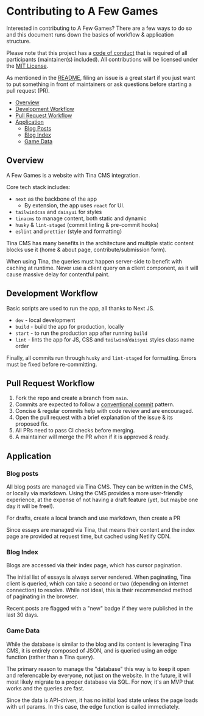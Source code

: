 # Contributing to A Few Games

Interested in contributing to A Few Games? There are a few ways to do so and this document runs down the basics of workflow & application structure.

Please note that this project has a [code of conduct](CODE_OF_CONDUCT.md) that is required of all participants (maintainer(s) included). All contributions will be licensed under the [MIT License](https://mit-license.org/).

As mentioned in the [README](README.md), filing an issue is a great start if you just want to put something in front of maintainers or ask questions before starting a pull request (PR).

- [Overview](#overview)
- [Development Workflow](#development-workflow)
- [Pull Request Workflow](#pull-request-workflow)
- [Application](#application)
  - [Blog Posts](#blog-posts)
  - [Blog Index](#blog-index)
  - [Game Data](#game-data)

## Overview

A Few Games is a website with Tina CMS integration.

Core tech stack includes:

- `next` as the backbone of the app
  - By extension, the app uses `react` for UI.
- `tailwindcss` and `daisyui` for styles
- `tinacms` to manage content, both static and dynamic
- `husky` & `lint-staged` (commit linting & pre-commit hooks)
- `eslint` and `prettier` (style and formatting)

Tina CMS has many benefits in the architecture and multiple static content blocks use it (home & about page, contribute/submission form).

When using Tina, the queries must happen server-side to benefit with caching at runtime. Never use a client query on a client component, as it will cause massive delay for contentful paint.

## Development Workflow

Basic scripts are used to run the app, all thanks to Next JS.

- `dev` - local development
- `build` - build the app for production, locally
- `start` - to run the production app after running `build`
- `lint` - lints the app for JS, CSS and `tailwind`/`daisyui` styles class name order

Finally, all commits run through `husky` and `lint-staged` for formatting. Errors must be fixed before re-committing.

## Pull Request Workflow

1. Fork the repo and create a branch from `main`.
2. Commits are expected to follow a [conventional commit](https://www.conventionalcommits.org/en/v1.0.0/) pattern.
3. Concise & regular commits help with code review and are encouraged.
4. Open the pull request with a brief explanation of the issue & its proposed fix.
5. All PRs need to pass CI checks before merging.
6. A maintainer will merge the PR when if it is approved & ready.

## Application

### Blog posts

All blog posts are managed via Tina CMS. They can be written in the CMS, or locally via markdown. Using the CMS provides a more user-friendly experience, at the expense of not having a draft feature (yet, but maybe one day it will be free!).

For drafts, create a local branch and use markdown, then create a PR

Since essays are managed via Tina, that means their content and the index page are provided at request time, but cached using Netlify CDN.

### Blog Index

Blogs are accessed via their index page, which has cursor pagination.

The initial list of essays is always server rendered. When paginating, Tina client is queried, which can take a second or two (depending on internet connection) to resolve. While not ideal, this is their recommended method of paginating in the browser.

Recent posts are flagged with a "new" badge if they were published in the last 30 days.

### Game Data

While the database is similar to the blog and its content is leveraging Tina CMS, it is entirely composed of JSON, and is queried using an edge function (rather than a Tina query).

The primary reason to manage the "database" this way is to keep it open and referencable by everyone, not just on the website. In the future, it will most likely migrate to a proper database via SQL. For now, it's an MVP that works and the queries are fast.

Since the data is API-driven, it has no initial load state unless the page loads with url params. In this case, the edge function is called immediately.
